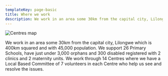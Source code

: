 ```yaml
---
templateKey: page-basic
title: Where we work
description: We work in an area some 30km from the capital city, Lilongwe which is 400km squared and with 45,000 population.
---
```


![Centres map](/img/centres.png "Centres Map")

We work in an area some 30km from the capital city, Lilongwe which is 400km squared and with 45,000 population. We support 26 Primary Schools, have just under 3,000 orphans and 300 disabled registered with 2 clinics and 2 maternity units. We work through 14 Centres where we have a Local Based Committee of 7 volunteers in each Centre who help us see and resolve the issues.

